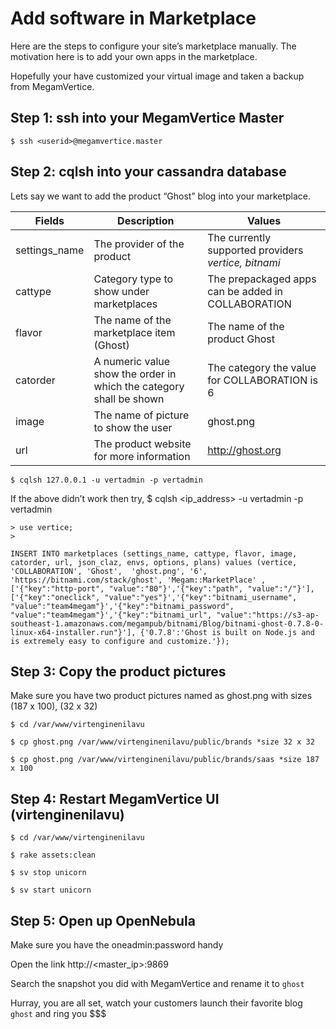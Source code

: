 # Add software in Marketplace

Here are the steps to configure your site’s marketplace manually. The motivation here is to add your own apps in the marketplace.

Hopefully your have customized your virtual image and  taken a backup from MegamVertice.

## Step 1: ssh into your MegamVertice Master

```
$ ssh <userid>@megamvertice.master
```

## Step 2: cqlsh into your cassandra database

Lets say we want to add the product “Ghost” blog into your marketplace.


| Fields       | Description                            |   Values |
|--------------|----------------------------------------|----------|
|settings_name |The provider of the product             |  The currently supported providers *vertice, bitnami*|
|cattype       |Category type to show under marketplaces|  The prepackaged apps can be added in COLLABORATION  |
|flavor        |The name of the marketplace item (Ghost)|  The name of the product Ghost                       |
|catorder      |A numeric value show the order in which the category shall be shown| The category the value for COLLABORATION is 6|
|image         |The name of picture to show the user     |ghost.png|
|url           |The product website for more information |http://ghost.org|


```
$ cqlsh 127.0.0.1 -u vertadmin -p vertadmin
```

If the above didn’t work then try,
$ cqlsh <ip_address> -u vertadmin -p vertadmin

```
> use vertice;
>

INSERT INTO marketplaces (settings_name, cattype, flavor, image, catorder, url, json_claz, envs, options, plans) values (vertice, 'COLLABORATION', 'Ghost',  'ghost.png', '6', 'https://bitnami.com/stack/ghost', 'Megam::MarketPlace' , ['{"key":"http-port", "value":"80"}','{"key":"path", "value":"/"}'], ['{"key":"oneclick", "value":"yes"}','{"key":"bitnami_username", "value":"team4megam"}','{"key":"bitnami_password", "value":"team4megam"}','{"key":"bitnami_url", "value":"https://s3-ap-southeast-1.amazonaws.com/megampub/bitnami/Blog/bitnami-ghost-0.7.8-0-linux-x64-installer.run"}'], {'0.7.8':'Ghost is built on Node.js and is extremely easy to configure and customize.'});
```

## Step 3: Copy the product pictures

Make sure you have two product pictures named as ghost.png with sizes (187 x 100), (32 x 32)

```
$ cd /var/www/virtenginenilavu

$ cp ghost.png /var/www/virtenginenilavu/public/brands *size 32 x 32

$ cp ghost.png /var/www/virtenginenilavu/public/brands/saas *size 187 x 100
```

## Step 4: Restart MegamVertice UI (virtenginenilavu)

```
$ cd /var/www/virtenginenilavu

$ rake assets:clean

$ sv stop unicorn

$ sv start unicorn
```

## Step 5: Open up OpenNebula

Make sure you have the oneadmin:password handy

Open the link http://<master_ip>:9869

Search the snapshot you did with MegamVertice and rename it to `ghost`

Hurray, you are all set,  watch your customers launch their favorite blog `ghost` and ring you $$$
